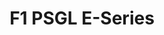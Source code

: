 ---
layout: seasons_archive
slug: eseries
title: F1 PSGL E-Series
description: F1 PSGL E-Series
permalink: '/:categories/:title'
category: f1
menu_title: F1 PSGL E-Series Standings
menu_icon: /assets/site-img/f1-48x48.png
menu_hide: true
tiers:
    - { name: 'Season 1', no_drivers: true, file_format: 'jpg' }
    - { name: 'Season 2', no_drivers: true }
---